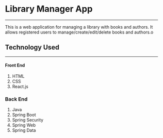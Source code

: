 # Library Manager App
___
This is a web application for managing a library with books and authors. It allows registered users to manage/create/edit/delete books and authors.o
## Technology Used
___
#### Front End
 1. HTML
 2. CSS
 3. React.js

### Back End
1. Java
2. Spring Boot 
3. Spring Security
4. Spring Web 
5. Spring Data
